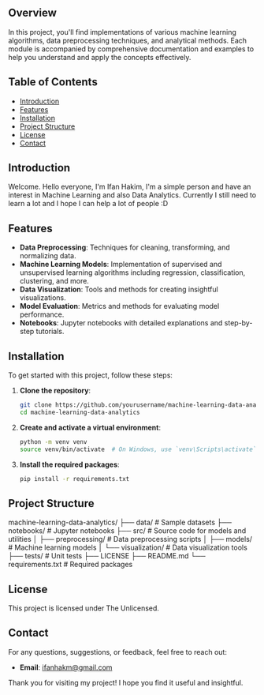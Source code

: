 ## Overview

In this project, you'll find implementations of various machine learning algorithms, data preprocessing techniques, and analytical methods. Each module is accompanied by comprehensive documentation and examples to help you understand and apply the concepts effectively.

## Table of Contents

- [Introduction](#introduction)
- [Features](#features)
- [Installation](#installation)
- [Project Structure](#project-structure)
- [License](#license)
- [Contact](#contact)

## Introduction

Welcome. Hello everyone, I'm Ifan Hakim, I'm a simple person and have an interest in Machine Learning and also Data Analytics. Currently I still need to learn a lot and I hope I can help a lot of people :D

## Features

- **Data Preprocessing**: Techniques for cleaning, transforming, and normalizing data.
- **Machine Learning Models**: Implementation of supervised and unsupervised learning algorithms including regression, classification, clustering, and more.
- **Data Visualization**: Tools and methods for creating insightful visualizations.
- **Model Evaluation**: Metrics and methods for evaluating model performance.
- **Notebooks**: Jupyter notebooks with detailed explanations and step-by-step tutorials.

## Installation

To get started with this project, follow these steps:

1. **Clone the repository**:
    ```bash
    git clone https://github.com/yourusername/machine-learning-data-analytics.git
    cd machine-learning-data-analytics
    ```

2. **Create and activate a virtual environment**:
    ```bash
    python -m venv venv
    source venv/bin/activate  # On Windows, use `venv\Scripts\activate`
    ```

3. **Install the required packages**:
    ```bash
    pip install -r requirements.txt
    ```

## Project Structure
machine-learning-data-analytics/
├── data/ # Sample datasets
├── notebooks/ # Jupyter notebooks
├── src/ # Source code for models and utilities
│ ├── preprocessing/ # Data preprocessing scripts
│ ├── models/ # Machine learning models
│ └── visualization/ # Data visualization tools
├── tests/ # Unit tests
├── LICENSE
├── README.md
└── requirements.txt # Required packages

## License

This project is licensed under The Unlicensed.

## Contact

For any questions, suggestions, or feedback, feel free to reach out:
- **Email**: ifanhakm@gmail.com

Thank you for visiting my project! I hope you find it useful and insightful.

